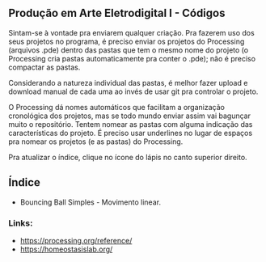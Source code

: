 ## Produção em Arte Eletrodigital I - Códigos

Sintam-se à vontade pra enviarem qualquer criação. Pra fazerem uso dos seus projetos no programa, é preciso enviar os projetos do Processing (arquivos .pde) dentro das pastas que tem o mesmo nome do projeto (o Processing cria pastas automaticamente pra conter o .pde); não é preciso compactar as pastas.

Considerando a natureza individual das pastas, é melhor fazer upload e download manual de cada uma ao invés de usar git pra controlar o projeto.

O Processing dá nomes automáticos que facilitam a organização cronológica dos projetos, mas se todo mundo enviar assim vai bagunçar muito o repositório. Tentem nomear as pastas com alguma indicação das características do projeto. É preciso usar underlines no lugar de espaços pra nomear os projetos (e as pastas) do Processing.

Pra atualizar o índice, clique no ícone do lápis no canto superior direito.

## Índice

* Bouncing Ball Simples - Movimento linear.

### Links:

* https://processing.org/reference/
* https://homeostasislab.org/
